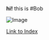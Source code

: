 **hi!** this is #Bob

![Image](https://upload.wikimedia.org/wikipedia/en/thumb/c/c5/Bob_the_builder.jpg/220px-Bob_the_builder.jpg)

[Link to Index](https://ccommans.github.io/cse15l-lab-reports/)

